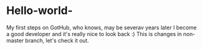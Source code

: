 # Hello-world-
My first steps on GotHub, who knows, may be severav years later I become a good developer and it's really nice to look back :)
This is changes in non-master branch, let's check it out.
